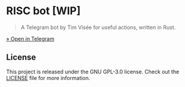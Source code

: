 # RISC bot [WIP]
> A Telegram bot by Tim Visée for useful actions, written in Rust.

[» Open in Telegram](https://t.me/riscbot)

## License
This project is released under the GNU GPL-3.0 license.
Check out the [LICENSE](LICENSE) file for more information. 
